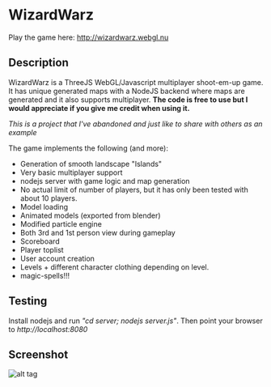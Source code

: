 # WizardWarz
Play the game here: http://wizardwarz.webgl.nu

## Description
WizardWarz is a ThreeJS WebGL/Javascript multiplayer shoot-em-up game. It has unique generated maps with a NodeJS backend where maps are generated and it also supports multiplayer.
**The code is free to use but I would appreciate if you give me credit when using it.**

*This is a project that I've abandoned and just like to share with others as an example*

The game implements the following (and more):
- Generation of smooth landscape "Islands"
- Very basic multiplayer support
- nodejs server with game logic and map generation
- No actual limit of number of players, but it has only been tested with about 10 players.
- Model loading
- Animated models (exported from blender)
- Modified particle engine
- Both 3rd and 1st person view during gameplay
- Scoreboard
- Player toplist
- User account creation
- Levels + different character clothing depending on level.
- magic-spells!!!

## Testing

Install nodejs and run *"cd server; nodejs server.js"*. Then point your browser to *http://localhost:8080*

## Screenshot
![alt tag](https://raw.github.com/lallassu/wizardwarz/master/promo.png)

